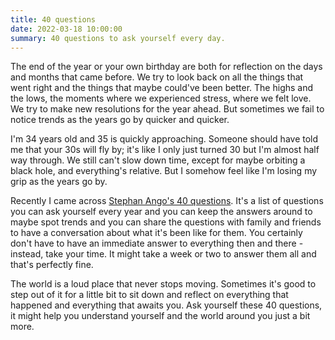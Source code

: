 ```yaml
---
title: 40 questions
date: 2022-03-18 10:00:00
summary: 40 questions to ask yourself every day.
---
```


The end of the year or your own birthday are both for reflection on the days and months that came before. We try to look back on all the things that went right and the things that maybe could've been better. The highs and the lows, the moments where we experienced stress, where we felt love. We try to make new resolutions for the year ahead. But sometimes we fail to notice trends as the years go by quicker and quicker.

I'm 34 years old and 35 is quickly approaching. Someone should have told me that your 30s will fly by; it's like I only just turned 30 but I'm almost half way through. We still can't slow down time, except for maybe orbiting a black hole, and everything's relative. But I somehow feel like I'm losing my grip as the years go by.

Recently I came across [Stephan Ango's 40 questions](https://github.com/kepano/40-questions/). It's a list of questions you can ask yourself every year and you can keep the answers around to maybe spot trends and you can share the questions with family and friends to have a conversation about what it's been like for them. You certainly don't have to have an immediate answer to everything then and there - instead, take your time. It might take a week or two to answer them all and that's perfectly fine.

The world is a loud place that never stops moving. Sometimes it's good to step out of it for a little bit to sit down and reflect on everything that happened and everything that awaits you. Ask yourself these 40 questions, it might help you understand yourself and the world around you just a bit more.
